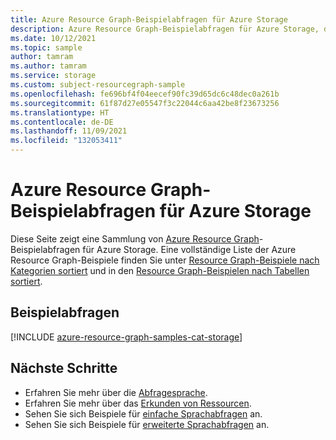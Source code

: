 ```yaml
---
title: Azure Resource Graph-Beispielabfragen für Azure Storage
description: Azure Resource Graph-Beispielabfragen für Azure Storage, die die Verwendung von Ressourcentypen und Tabellen für den Zugriff auf Azure Storage in Zusammenhang mit den Ressourcen und Eigenschaften veranschaulichen.
ms.date: 10/12/2021
ms.topic: sample
author: tamram
ms.author: tamram
ms.service: storage
ms.custom: subject-resourcegraph-sample
ms.openlocfilehash: fe696bf4f04eecef90fc39d65dc6c48dec0a261b
ms.sourcegitcommit: 61f87d27e05547f3c22044c6aa42be8f23673256
ms.translationtype: HT
ms.contentlocale: de-DE
ms.lasthandoff: 11/09/2021
ms.locfileid: "132053411"
---
```

# <a name="azure-resource-graph-sample-queries-for-azure-storage"></a>Azure Resource Graph-Beispielabfragen für Azure Storage

Diese Seite zeigt eine Sammlung von [Azure Resource Graph](../../governance/resource-graph/overview.md)-Beispielabfragen für Azure Storage. Eine vollständige Liste der Azure Resource Graph-Beispiele finden Sie unter [Resource Graph-Beispiele nach Kategorien sortiert](../../governance/resource-graph/samples/samples-by-category.md) und in den [Resource Graph-Beispielen nach Tabellen sortiert](../../governance/resource-graph/samples/samples-by-table.md).

## <a name="sample-queries"></a>Beispielabfragen

[!INCLUDE [azure-resource-graph-samples-cat-storage](../../../includes/resource-graph/samples/bycat/azure-storage.md)]

## <a name="next-steps"></a>Nächste Schritte

- Erfahren Sie mehr über die [Abfragesprache](../../governance/resource-graph/concepts/query-language.md).
- Erfahren Sie mehr über das [Erkunden von Ressourcen](../../governance/resource-graph/concepts/explore-resources.md).
- Sehen Sie sich Beispiele für [einfache Sprachabfragen](../../governance/resource-graph/samples/starter.md) an.
- Sehen Sie sich Beispiele für [erweiterte Sprachabfragen](../../governance/resource-graph/samples/advanced.md) an.
